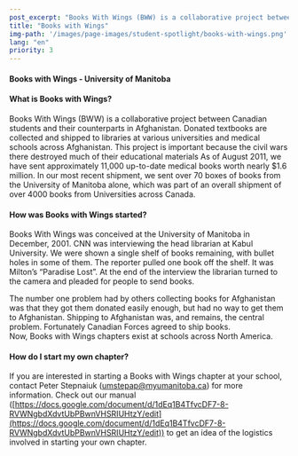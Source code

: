 ```yaml
---
post_excerpt: "Books With Wings (BWW) is a collaborative project between Canadian students and their counterparts in Afghanistan. Donated textbooks are collected and shipped to libraries at various universities and medical schools across Afghanistan."
title: "Books with Wings"
img-path: '/images/page-images/student-spotlight/books-with-wings.png'
lang: "en"
priority: 3
---
```

#### **Books with Wings - University of Manitoba**

#### **What is Books with Wings?**

Books With Wings (BWW) is a collaborative project between Canadian students and their counterparts in Afghanistan. Donated textbooks are collected and shipped to libraries at various universities and medical schools across Afghanistan. This project is important because the civil wars there destroyed much of their educational materials As of August 2011, we have sent approximately 11,000 up-to-date medical books worth nearly $1.6 million. In our most recent shipment, we sent over 70 boxes of books from the University of Manitoba alone, which was part of an overall shipment of over 4000 books from Universities across Canada.

#### **How was Books with Wings started?**

Books With Wings was conceived at the University of Manitoba in December, 2001\. CNN was interviewing the head librarian at Kabul University. We were shown a single shelf of books remaining, with bullet holes in some of them. The reporter pulled one book off the shelf. It was Milton’s “Paradise Lost”. At the end of the interview the librarian turned to the camera and pleaded for people to send books.

The number one problem had by others collecting books for Afghanistan was that they got them donated easily enough, but had no way to get them to Afghanistan. Shipping to Afghanistan was, and remains, the central problem. Fortunately Canadian Forces agreed to ship books.  
Now, Books with Wings chapters exist at schools across North America.

#### **How do I start my own chapter?**

If you are interested in starting a Books with Wings chapter at your school, contact Peter Stepnaiuk ([umstepap@myumanitoba.ca](javascript:void(location.href='mailto:'+String.fromCharCode(117,109,115,116,101,112,97,112,64,109,121,117,109,97,110,105,116,111,98,97,46,99,97)))) for more information. Check out our manual ([https://docs.google.com/document/d/1dEq1B4TfvcDF7-8-RVWNgbdXdvtUbPBwnVHSRIUHtzY/edit](https://docs.google.com/document/d/1dEq1B4TfvcDF7-8-RVWNgbdXdvtUbPBwnVHSRIUHtzY/edit)) to get an idea of the logistics involved in starting your own chapter.